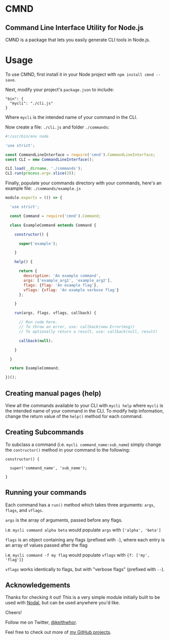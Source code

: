 # CMND
## Command Line Interface Utility for Node.js

CMND is a package that lets you easily generate CLI tools in Node.js.

# Usage

To use CMND, first install it in your Node project with `npm install cmnd --save`.

Next, modify your project's `package.json` to include:

```
"bin": {
  "mycli": "./cli.js"
}
```

Where `mycli` is the intended name of your command in the CLI.

Now create a file: `./cli.js` and folder `./commands`:

```javascript
#!/usr/bin/env node

'use strict';

const CommandLineInterface = require('cmnd').CommandLineInterface;
const CLI = new CommandLineInterface();

CLI.load(__dirname, './commands');
CLI.run(process.argv.slice(2));
```

Finally, populate your commands directory with your commands, here's an example
file: `./commands/example.js`

```javascript
module.exports = (() => {

  'use strict';

  const Command = require('cmnd').Command;

  class ExampleCommand extends Command {

    constructor() {

      super('example');

    }

    help() {

      return {
        description: 'An example command',
        args: ['example_arg1', 'example_arg2'],
        flags: {flag: 'An example flag'},
        vflags: {vflag: 'An example verbose flag'}
      };

    }

    run(args, flags, vflags, callback) {

      // Run code here.
      // To throw an error, use: callback(new Error(msg))
      // To optionally return a result, use: callback(null, result)

      callback(null);

    }

  }

  return ExampleCommand;

})();
```

## Creating manual pages (help)

View all the commands available to your CLI with `mycli help` where `mycli` is
the intended name of your command in the CLI. To modify help information,
change the return value of the `help()` method for each command.

## Creating Subcommands

To subclass a command (i.e. `mycli command_name:sub_name`) simply change the `contructor()`
method in your command to the following:

```
constructor() {

  super('command_name', 'sub_name');

}
```

## Running your commands

Each command has a `run()` method which takes three arguments: `args`, `flags`,
and `vflags`.

`args` is the array of arguments, passed before any flags.

i.e. `mycli command alpha beta` would populate `args` with `['alpha', 'beta']`

`flags` is an object containing any flags (prefixed with `-`), where each entry
is an array of values passed after the flag

i.e. `mycli command -f my flag` would populate `vflags` with `{f: ['my', 'flag']}`

`vflags` works identically to flags, but with "verbose flags" (prefixed
with `--`).

## Acknowledgements

Thanks for checking it out! This is a very simple module initially built to be
used with [Nodal](http://nodaljs.com), but can be used anywhere you'd like.

Cheers!

Follow me on Twitter, [@keithwhor](http://twitter.com/keithwhor).

Feel free to check out more of [my GitHub projects](http://github.com/keithwhor).
